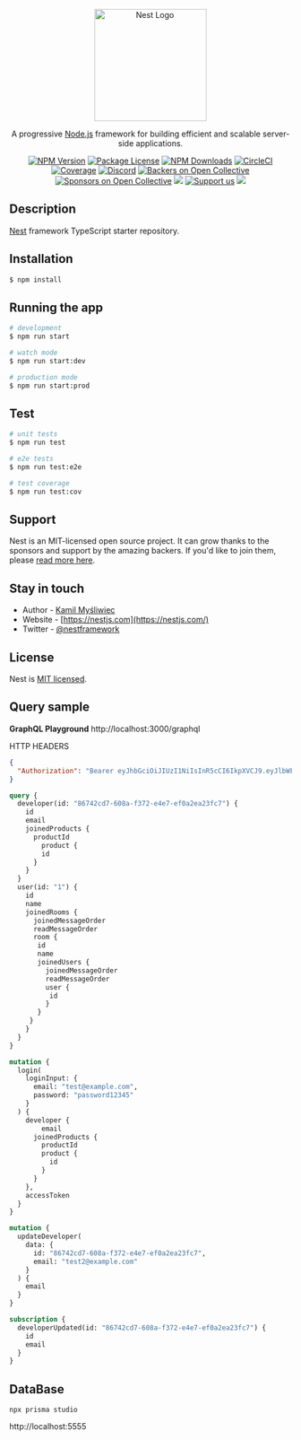 <p align="center">
  <a href="http://nestjs.com/" target="blank"><img src="https://nestjs.com/img/logo-small.svg" width="200" alt="Nest Logo" /></a>
</p>

[circleci-image]: https://img.shields.io/circleci/build/github/nestjs/nest/master?token=abc123def456
[circleci-url]: https://circleci.com/gh/nestjs/nest

  <p align="center">A progressive <a href="http://nodejs.org" target="_blank">Node.js</a> framework for building efficient and scalable server-side applications.</p>
    <p align="center">
<a href="https://www.npmjs.com/~nestjscore" target="_blank"><img src="https://img.shields.io/npm/v/@nestjs/core.svg" alt="NPM Version" /></a>
<a href="https://www.npmjs.com/~nestjscore" target="_blank"><img src="https://img.shields.io/npm/l/@nestjs/core.svg" alt="Package License" /></a>
<a href="https://www.npmjs.com/~nestjscore" target="_blank"><img src="https://img.shields.io/npm/dm/@nestjs/common.svg" alt="NPM Downloads" /></a>
<a href="https://circleci.com/gh/nestjs/nest" target="_blank"><img src="https://img.shields.io/circleci/build/github/nestjs/nest/master" alt="CircleCI" /></a>
<a href="https://coveralls.io/github/nestjs/nest?branch=master" target="_blank"><img src="https://coveralls.io/repos/github/nestjs/nest/badge.svg?branch=master#9" alt="Coverage" /></a>
<a href="https://discord.gg/G7Qnnhy" target="_blank"><img src="https://img.shields.io/badge/discord-online-brightgreen.svg" alt="Discord"/></a>
<a href="https://opencollective.com/nest#backer" target="_blank"><img src="https://opencollective.com/nest/backers/badge.svg" alt="Backers on Open Collective" /></a>
<a href="https://opencollective.com/nest#sponsor" target="_blank"><img src="https://opencollective.com/nest/sponsors/badge.svg" alt="Sponsors on Open Collective" /></a>
  <a href="https://paypal.me/kamilmysliwiec" target="_blank"><img src="https://img.shields.io/badge/Donate-PayPal-ff3f59.svg"/></a>
    <a href="https://opencollective.com/nest#sponsor"  target="_blank"><img src="https://img.shields.io/badge/Support%20us-Open%20Collective-41B883.svg" alt="Support us"></a>
  <a href="https://twitter.com/nestframework" target="_blank"><img src="https://img.shields.io/twitter/follow/nestframework.svg?style=social&label=Follow"></a>
</p>
  <!--[![Backers on Open Collective](https://opencollective.com/nest/backers/badge.svg)](https://opencollective.com/nest#backer)
  [![Sponsors on Open Collective](https://opencollective.com/nest/sponsors/badge.svg)](https://opencollective.com/nest#sponsor)-->

## Description

[Nest](https://github.com/nestjs/nest) framework TypeScript starter repository.

## Installation

```bash
$ npm install
```

## Running the app

```bash
# development
$ npm run start

# watch mode
$ npm run start:dev

# production mode
$ npm run start:prod
```

## Test

```bash
# unit tests
$ npm run test

# e2e tests
$ npm run test:e2e

# test coverage
$ npm run test:cov
```

## Support

Nest is an MIT-licensed open source project. It can grow thanks to the sponsors and support by the amazing backers. If you'd like to join them, please [read more here](https://docs.nestjs.com/support).

## Stay in touch

- Author - [Kamil Myśliwiec](https://kamilmysliwiec.com)
- Website - [https://nestjs.com](https://nestjs.com/)
- Twitter - [@nestframework](https://twitter.com/nestframework)

## License

Nest is [MIT licensed](LICENSE).

## Query sample

**GraphQL Playground**
http://localhost:3000/graphql

HTTP HEADERS
```json
{
  "Authorization": "Bearer eyJhbGciOiJIUzI1NiIsInR5cCI6IkpXVCJ9.eyJlbWFpbCI6InRlc3RAZXhhbXBsZS5jb20iLCJzdWIiOiI4Njc0MmNkNy02MDhhLWYzNzItZTRlNy1lZjBhMmVhMjNmYzciLCJpYXQiOjE2NjI0NDg0MjQsImV4cCI6MTY2MjQ1MjAyNH0.m0nLK9XGuXArn-v3vsbCXPXzgr3QnL5cUkZMTu9Gn3M"  
}
```

```graphql
query {
  developer(id: "86742cd7-608a-f372-e4e7-ef0a2ea23fc7") {
    id
    email
    joinedProducts {
      productId
  		product {
        id
      }
    }
  }
  user(id: "1") {
    id
    name
    joinedRooms {
      joinedMessageOrder
      readMessageOrder
      room {
       id
       name
       joinedUsers {
         joinedMessageOrder
         readMessageOrder
      	 user {
          id
         }
       }
     }
    }
  }
}
```

```graphql
mutation {
  login(
    loginInput: {
      email: "test@example.com", 
      password: "password12345"
    }
  ) {
    developer {
    	email
      joinedProducts {
        productId
  	  	product {
          id
        }
      }
    },
    accessToken
  }
}
```

```graphql
mutation {
  updateDeveloper(
    data: {
      id: "86742cd7-608a-f372-e4e7-ef0a2ea23fc7", 
      email: "test2@example.com"
    }
  ) {
    email
  }
}
```

```graphql
subscription {
  developerUpdated(id: "86742cd7-608a-f372-e4e7-ef0a2ea23fc7") {
    id
    email
  }
}
```

## DataBase

```
npx prisma studio
```

http://localhost:5555